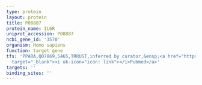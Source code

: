 ```yaml
---
type: protein
layout: protein
title: P08887
protein_name: IL6R
uniprot_accession: P08887
ncbi_gene_id: '3570'
organism: Homo sapiens
function: target gene
tfs: 'PPARA,Q07869,5465,TRRUST,inferred by curator,&ensp;<a href="https://www.ncbi.nlm.nih.gov/pubmed/?term=14764586%5Buid%5D"
  target="_blank"><i uk-icon="icon: link"></i>Pubmed</a>'
targets: ''
binding_sites: ''
---
```


